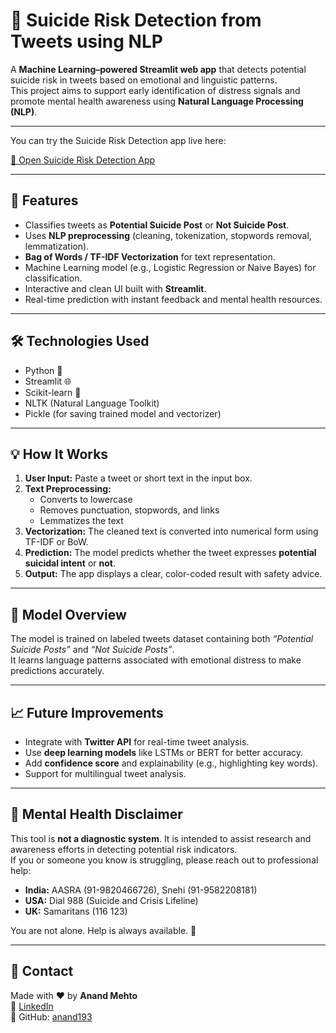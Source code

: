 # 💬 Suicide Risk Detection from Tweets using NLP

A **Machine Learning–powered Streamlit web app** that detects potential suicide risk in tweets based on emotional and linguistic patterns.  
This project aims to support early identification of distress signals and promote mental health awareness using **Natural Language Processing (NLP)**.

---

You can try the Suicide Risk Detection app live here:  

[💬 Open Suicide Risk Detection App](https://suicide-risk-detection-from-tweets-using-nlp-cfwhect59jva9pmv6.streamlit.app/)  

---

## 🚀 Features

- Classifies tweets as **Potential Suicide Post** or **Not Suicide Post**.  
- Uses **NLP preprocessing** (cleaning, tokenization, stopwords removal, lemmatization).  
- **Bag of Words / TF-IDF Vectorization** for text representation.  
- Machine Learning model (e.g., Logistic Regression or Naive Bayes) for classification.  
- Interactive and clean UI built with **Streamlit**.  
- Real-time prediction with instant feedback and mental health resources.

---

## 🛠️ Technologies Used

- Python 🐍  
- Streamlit 🌐  
- Scikit-learn 🤖  
- NLTK (Natural Language Toolkit)  
- Pickle (for saving trained model and vectorizer)

---

## 💡 How It Works

1. **User Input:** Paste a tweet or short text in the input box.  
2. **Text Preprocessing:**  
   - Converts to lowercase  
   - Removes punctuation, stopwords, and links  
   - Lemmatizes the text  
3. **Vectorization:** The cleaned text is converted into numerical form using TF-IDF or BoW.  
4. **Prediction:** The model predicts whether the tweet expresses **potential suicidal intent** or **not**.  
5. **Output:** The app displays a clear, color-coded result with safety advice.  

---

## 🧠 Model Overview

The model is trained on labeled tweets dataset containing both *“Potential Suicide Posts”* and *“Not Suicide Posts”*.  
It learns language patterns associated with emotional distress to make predictions accurately.

---

## 📈 Future Improvements
- Integrate with **Twitter API** for real-time tweet analysis.  
- Use **deep learning models** like LSTMs or BERT for better accuracy.  
- Add **confidence score** and explainability (e.g., highlighting key words).  
- Support for multilingual tweet analysis.  

---

## 🧡 Mental Health Disclaimer

This tool is **not a diagnostic system**. It is intended to assist research and awareness efforts in detecting potential risk indicators.  
If you or someone you know is struggling, please reach out to professional help:

- **India:** AASRA (91-9820466726), Snehi (91-9582208181)  
- **USA:** Dial 988 (Suicide and Crisis Lifeline)  
- **UK:** Samaritans (116 123)  

You are not alone. Help is always available. 💛

---

## 📧 Contact

Made with ❤️ by **Anand Mehto**  
🔗 [LinkedIn](https://www.linkedin.com/in/anandmehto)  
📂 GitHub: [anand193](https://github.com/anand193)
